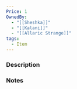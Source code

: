 ```yaml
---
Price: 1
OwnedBy:
  - "[[Sheshka]]"
  - "[[Kalani]]"
  - "[[Allaric Strange]]"
tags:
  - Item
---
```



### Description


### Notes

